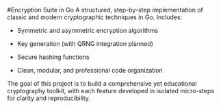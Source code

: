 #Encryption Suite in Go
A structured, step-by-step implementation of classic and modern cryptographic techniques in Go.
Includes:

- Symmetric and asymmetric encryption algorithms

- Key generation (with QRNG integration planned)

- Secure hashing functions

- Clean, modular, and professional code organization

The goal of this project is to build a comprehensive yet educational cryptography toolkit, with each feature developed in isolated micro-steps for clarity and reproducibility.
